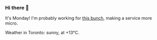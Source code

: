 ### Hi there :wave:

It's Monday! I'm probably working for [this bunch](https://github.com/kohofinancial), making a service more micro.

Weather in Toronto: sunny, at +13°C.
